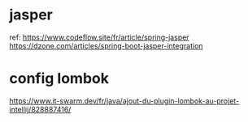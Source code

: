 # jasper
ref:
https://www.codeflow.site/fr/article/spring-jasper
https://dzone.com/articles/spring-boot-jasper-integration
# config lombok
https://www.it-swarm.dev/fr/java/ajout-du-plugin-lombok-au-projet-intellij/828887416/